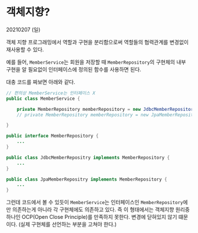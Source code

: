 # 객체지향?
20210207 (일)

객체 지향 프로그래밍에서 역할과 구현을 분리함으로써 역할들의 협력관계를 변경없이 재사용할 수 있다.

예를 들어, `MemberService`는 회원을 저장할 때 `MemberRepository`의 구현체의 내부 구현을 알 필요없이 인터페이스에 정의된 함수를 사용하면 된다. 

대충 코드를 짜보면 아래와 같다.

``` java
// 편의상 MemberService는 인터페이스 X
public class MemberService {

    private MemberRepository memberRepository = new JdbcMemberRepository();
    // private MemberRepository memberRepository = new JpaMemberRepository();

}

public interface MemberRepository {
    ...
}

public class JdbcMemberRepositry implements MemberRepository {
    ...
}

public class JpaMemberRepositry implements MemberRepository {
    ...
}

```

그런데 코드에서 볼 수 있듯이 `MemberService`는 인터페이스인 `MemberRepository`에만 의존하는게 아니라 각 구현체에도 의존하고 있다. 즉 이 형태에서는 객체지향 원리중 하나인 OCP(Open Close Principle)를 만족하지 못한다. 변경에 닫혀있지 않기 떄문이다. (실제 구현체를 선언하는 부분을 고쳐야 한다.)

